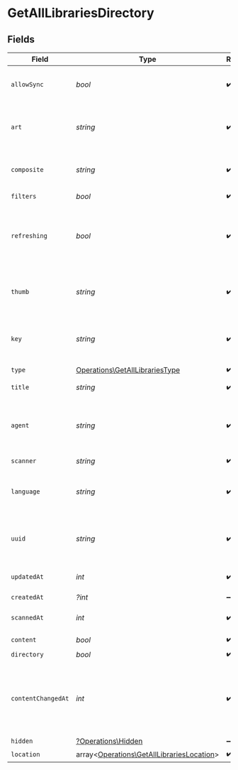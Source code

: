 # GetAllLibrariesDirectory


## Fields

| Field                                                                                           | Type                                                                                            | Required                                                                                        | Description                                                                                     | Example                                                                                         |
| ----------------------------------------------------------------------------------------------- | ----------------------------------------------------------------------------------------------- | ----------------------------------------------------------------------------------------------- | ----------------------------------------------------------------------------------------------- | ----------------------------------------------------------------------------------------------- |
| `allowSync`                                                                                     | *bool*                                                                                          | :heavy_check_mark:                                                                              | Indicates whether syncing is allowed.                                                           | false                                                                                           |
| `art`                                                                                           | *string*                                                                                        | :heavy_check_mark:                                                                              | URL for the background artwork of the media container.                                          | /:/resources/show-fanart.jpg                                                                    |
| `composite`                                                                                     | *string*                                                                                        | :heavy_check_mark:                                                                              | The relative path to the composite media item.                                                  | /library/sections/1/composite/1743824484                                                        |
| `filters`                                                                                       | *bool*                                                                                          | :heavy_check_mark:                                                                              | UNKNOWN                                                                                         | true                                                                                            |
| `refreshing`                                                                                    | *bool*                                                                                          | :heavy_check_mark:                                                                              | Indicates whether the library is currently being refreshed or updated                           | true                                                                                            |
| `thumb`                                                                                         | *string*                                                                                        | :heavy_check_mark:                                                                              | URL for the thumbnail image of the media container.                                             | /:/resources/show.png                                                                           |
| `key`                                                                                           | *string*                                                                                        | :heavy_check_mark:                                                                              | The library key representing the unique identifier                                              | 1                                                                                               |
| `type`                                                                                          | [Operations\GetAllLibrariesType](../../Models/Operations/GetAllLibrariesType.md)                | :heavy_check_mark:                                                                              | N/A                                                                                             | movie                                                                                           |
| `title`                                                                                         | *string*                                                                                        | :heavy_check_mark:                                                                              | The title of the library                                                                        | Movies                                                                                          |
| `agent`                                                                                         | *string*                                                                                        | :heavy_check_mark:                                                                              | The Plex agent used to match and retrieve media metadata.                                       | tv.plex.agents.movie                                                                            |
| `scanner`                                                                                       | *string*                                                                                        | :heavy_check_mark:                                                                              | UNKNOWN                                                                                         | Plex Movie                                                                                      |
| `language`                                                                                      | *string*                                                                                        | :heavy_check_mark:                                                                              | The Plex library language that has been set                                                     | en-US                                                                                           |
| `uuid`                                                                                          | *string*                                                                                        | :heavy_check_mark:                                                                              | The universally unique identifier for the library.                                              | e69655a2-ef48-4aba-bb19-01e7d3cc34d6                                                            |
| `updatedAt`                                                                                     | *int*                                                                                           | :heavy_check_mark:                                                                              | Unix epoch datetime in seconds                                                                  | 1556281940                                                                                      |
| `createdAt`                                                                                     | *?int*                                                                                          | :heavy_minus_sign:                                                                              | N/A                                                                                             | 1556281940                                                                                      |
| `scannedAt`                                                                                     | *int*                                                                                           | :heavy_check_mark:                                                                              | Unix epoch datetime in seconds                                                                  | 1556281940                                                                                      |
| `content`                                                                                       | *bool*                                                                                          | :heavy_check_mark:                                                                              | UNKNOWN                                                                                         | true                                                                                            |
| `directory`                                                                                     | *bool*                                                                                          | :heavy_check_mark:                                                                              | UNKNOWN                                                                                         | true                                                                                            |
| `contentChangedAt`                                                                              | *int*                                                                                           | :heavy_check_mark:                                                                              | The number of seconds since the content was last changed relative to now.                       | 9173960                                                                                         |
| `hidden`                                                                                        | [?Operations\Hidden](../../Models/Operations/Hidden.md)                                         | :heavy_minus_sign:                                                                              | N/A                                                                                             | 1                                                                                               |
| `location`                                                                                      | array<[Operations\GetAllLibrariesLocation](../../Models/Operations/GetAllLibrariesLocation.md)> | :heavy_check_mark:                                                                              | N/A                                                                                             |                                                                                                 |
